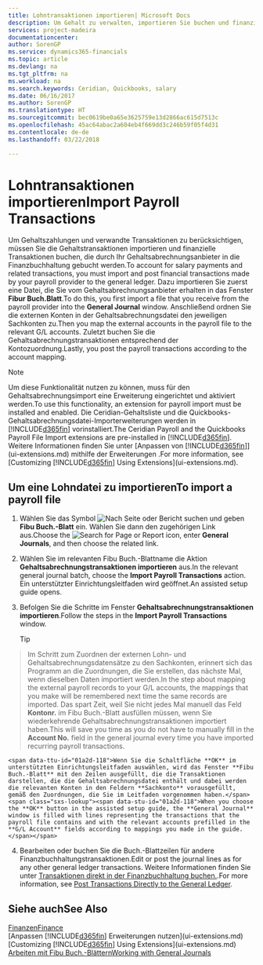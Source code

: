 ```yaml
---
title: Lohntransaktionen importieren| Microsoft Docs
description: Um Gehalt zu verwalten, importieren Sie buchen und finanzieller Transaktionen von Ihrem Gehaltsabrechnungsanbieter auf Sach-, mithilfe einer Gehaltsabrechnungserweiterung wie Ceridian oder Quickbooks.
services: project-madeira
documentationcenter: 
author: SorenGP
ms.service: dynamics365-financials
ms.topic: article
ms.devlang: na
ms.tgt_pltfrm: na
ms.workload: na
ms.search.keywords: Ceridian, Quickbooks, salary
ms.date: 06/16/2017
ms.author: SorenGP
ms.translationtype: HT
ms.sourcegitcommit: bec0619be0a65e3625759e13d2866ac615d7513c
ms.openlocfilehash: 45ac64abac2a604eb4f669dd3c246b59f05f4d31
ms.contentlocale: de-de
ms.lasthandoff: 03/22/2018

---
```

# <a name="import-payroll-transactions"></a><span data-ttu-id="01a2d-103">Lohntransaktionen importieren</span><span class="sxs-lookup"><span data-stu-id="01a2d-103">Import Payroll Transactions</span></span>
<span data-ttu-id="01a2d-104">Um Gehaltszahlungen und verwandte Transaktionen zu berücksichtigen, müssen Sie die Gehaltstransaktionen importieren und finanzielle Transaktionen buchen, die durch Ihr Gehaltsabrechnungsanbieter in die Finanzbuchhaltung gebucht werden.</span><span class="sxs-lookup"><span data-stu-id="01a2d-104">To account for salary payments and related transactions, you must import and post financial transactions made by your payroll provider to the general ledger.</span></span> <span data-ttu-id="01a2d-105">Dazu importieren Sie zuerst eine Datei, die Sie vom Gehaltsabrechnungsanbieter erhalten in das Fenster **Fibur Buch.Blatt**.</span><span class="sxs-lookup"><span data-stu-id="01a2d-105">To do this, you first import a file that you receive from the payroll provider into the **General Journal** window.</span></span> <span data-ttu-id="01a2d-106">Anschließend ordnen Sie die externen Konten in der Gehaltsabrechnungsdatei den jeweiligen Sachkonten zu.</span><span class="sxs-lookup"><span data-stu-id="01a2d-106">Then you map the external accounts in the payroll file to the relevant G/L accounts.</span></span> <span data-ttu-id="01a2d-107">Zuletzt buchen Sie die Gehaltsabrechnungstransaktionen entsprechend der Kontozuordnung.</span><span class="sxs-lookup"><span data-stu-id="01a2d-107">Lastly, you post the payroll transactions according to the account mapping.</span></span>

> [!NOTE]  
>   <span data-ttu-id="01a2d-108">Um diese Funktionalität nutzen zu können, muss für den Gehaltsabrechnungsimport eine Erweiterung eingerichtet und aktiviert werden.</span><span class="sxs-lookup"><span data-stu-id="01a2d-108">To use this functionality, an extension for payroll import must be installed and enabled.</span></span> <span data-ttu-id="01a2d-109">Die Ceridian-Gehaltsliste und die Quickbooks-Gehaltsabrechnungsdatei-Importerweiterungen werden in [!INCLUDE[d365fin](includes/d365fin_md.md)] vorinstalliert.</span><span class="sxs-lookup"><span data-stu-id="01a2d-109">The Ceridian Payroll and the Quickbooks Payroll File Import extensions are pre-installed in [!INCLUDE[d365fin](includes/d365fin_md.md)].</span></span> <span data-ttu-id="01a2d-110">Weitere Informationen finden Sie unter [Anpassen von [!INCLUDE[d365fin](includes/d365fin_md.md)]](ui-extensions.md) mithilfe der Erweiterungen .</span><span class="sxs-lookup"><span data-stu-id="01a2d-110">For more information, see [Customizing [!INCLUDE[d365fin](includes/d365fin_md.md)] Using Extensions](ui-extensions.md).</span></span>

## <a name="to-import-a-payroll-file"></a><span data-ttu-id="01a2d-111">Um eine Lohndatei zu importieren</span><span class="sxs-lookup"><span data-stu-id="01a2d-111">To import a payroll file</span></span>
1. <span data-ttu-id="01a2d-112">Wählen Sie das Symbol ![Nach Seite oder Bericht suchen](media/ui-search/search_small.png "Nach Seite oder Bericht suchen") und geben **Fibu Buch.-Blatt** ein. Wählen Sie dann den zugehörigen Link aus.</span><span class="sxs-lookup"><span data-stu-id="01a2d-112">Choose the ![Search for Page or Report](media/ui-search/search_small.png "Search for Page or Report icon") icon, enter **General Journals**, and then choose the related link.</span></span>
2. <span data-ttu-id="01a2d-113">Wählen Sie im relevanten Fibu Buch.-Blattname die Aktion **Gehaltsabrechnungstransaktionen importieren** aus.</span><span class="sxs-lookup"><span data-stu-id="01a2d-113">In the relevant general journal batch, choose the **Import Payroll Transactions** action.</span></span> <span data-ttu-id="01a2d-114">Ein unterstützter Einrichtungsleitfaden wird geöffnet.</span><span class="sxs-lookup"><span data-stu-id="01a2d-114">An assisted setup guide opens.</span></span>
3. <span data-ttu-id="01a2d-115">Befolgen Sie die Schritte im Fenster **Gehaltsabrechnungstransaktionen importieren**.</span><span class="sxs-lookup"><span data-stu-id="01a2d-115">Follow the steps in the **Import Payroll Transactions** window.</span></span>

    > [!TIP]  
>   <span data-ttu-id="01a2d-116">Im Schritt zum Zuordnen der externen Lohn- und Gehaltsabrechnungsdatensätze zu den Sachkonten, erinnert sich das Programm an die Zuordnungen, die Sie erstellen, das nächste Mal, wenn dieselben Daten importiert werden.</span><span class="sxs-lookup"><span data-stu-id="01a2d-116">In the step about mapping the external payroll records to your G/L accounts, the mappings that you make will be remembered next time the same records are imported.</span></span> <span data-ttu-id="01a2d-117">Das spart Zeit, weil Sie nicht jedes Mal manuell das Feld **Kontonr.** im Fibu Buch.-Blatt ausfüllen müssen, wenn Sie wiederkehrende Gehaltsabrechnungstransaktionen importiert haben.</span><span class="sxs-lookup"><span data-stu-id="01a2d-117">This will save you time as you do not have to manually fill in the **Account No.** field in the general journal every time you have imported recurring payroll transactions.</span></span>   

    <span data-ttu-id="01a2d-118">Wenn Sie die Schaltfläche **OK** im unterstützten Einrichtungsleitfaden auswählen, wird das Fenster **Fibu Buch.-Blatt** mit den Zeilen ausgefüllt, die die Transaktionen darstellen, die die Gehaltsabrechnungsdatei enthält und dabei werden die relevanten Konten in den Feldern **Sachkonto** vorausgefüllt, gemäß den Zuordnungen, die Sie im Leitfaden vorgenommen haben.</span><span class="sxs-lookup"><span data-stu-id="01a2d-118">When you choose the **OK** button in the assisted setup guide, the **General Journal** window is filled with lines representing the transactions that the payroll file contains and with the relevant accounts prefilled in the **G/L Account** fields according to mappings you made in the guide.</span></span>
4. <span data-ttu-id="01a2d-119">Bearbeiten oder buchen Sie die Buch.-Blattzeilen für andere Finanzbuchhaltungstransaktionen.</span><span class="sxs-lookup"><span data-stu-id="01a2d-119">Edit or post the journal lines as for any other general ledger transactions.</span></span> <span data-ttu-id="01a2d-120">Weitere Informationen finden Sie unter [Transaktionen direkt in der Finanzbuchhaltung buchen.](finance-how-post-transactions-directly.md).</span><span class="sxs-lookup"><span data-stu-id="01a2d-120">For more information, see [Post Transactions Directly to the General Ledger](finance-how-post-transactions-directly.md).</span></span>   

## <a name="see-also"></a><span data-ttu-id="01a2d-121">Siehe auch</span><span class="sxs-lookup"><span data-stu-id="01a2d-121">See Also</span></span>
[<span data-ttu-id="01a2d-122">Finanzen</span><span class="sxs-lookup"><span data-stu-id="01a2d-122">Finance</span></span>](finance.md)  
<span data-ttu-id="01a2d-123">[Anpassen [!INCLUDE[d365fin](includes/d365fin_md.md)] Erweiterungen nutzen](ui-extensions.md)</span><span class="sxs-lookup"><span data-stu-id="01a2d-123">[Customizing [!INCLUDE[d365fin](includes/d365fin_md.md)] Using Extensions](ui-extensions.md)</span></span>  
[<span data-ttu-id="01a2d-124">Arbeiten mit Fibu Buch.-Blättern</span><span class="sxs-lookup"><span data-stu-id="01a2d-124">Working with General Journals</span></span>](ui-work-general-journals.md)  

